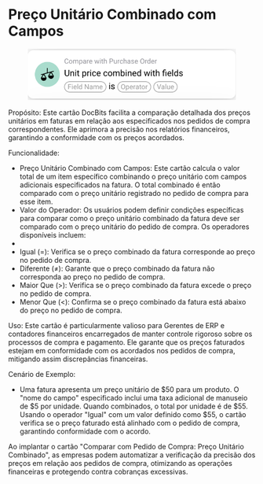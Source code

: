 # Preço Unitário Combinado com Campos

<figure><img src="../../../.gitbook/assets/Bildschirmfoto 2024-05-02 um 14.24.55.png" alt=""><figcaption></figcaption></figure>

Propósito: Este cartão DocBits facilita a comparação detalhada dos preços unitários em faturas em relação aos especificados nos pedidos de compra correspondentes. Ele aprimora a precisão nos relatórios financeiros, garantindo a conformidade com os preços acordados.

Funcionalidade:

* Preço Unitário Combinado com Campos: Este cartão calcula o valor total de um item específico combinando o preço unitário com campos adicionais especificados na fatura. O total combinado é então comparado com o preço unitário registrado no pedido de compra para esse item.
* Valor do Operador: Os usuários podem definir condições específicas para comparar como o preço unitário combinado da fatura deve ser comparado com o preço unitário do pedido de compra. Os operadores disponíveis incluem:
*
* Igual (=): Verifica se o preço combinado da fatura corresponde ao preço no pedido de compra.
* Diferente (≠): Garante que o preço combinado da fatura não corresponda ao preço no pedido de compra.
* Maior Que (>): Verifica se o preço combinado da fatura excede o preço no pedido de compra.
* Menor Que (<): Confirma se o preço combinado da fatura está abaixo do preço no pedido de compra.

Uso: Este cartão é particularmente valioso para Gerentes de ERP e contadores financeiros encarregados de manter controle rigoroso sobre os processos de compra e pagamento. Ele garante que os preços faturados estejam em conformidade com os acordados nos pedidos de compra, mitigando assim discrepâncias financeiras.

Cenário de Exemplo:

* Uma fatura apresenta um preço unitário de $50 para um produto. O "nome do campo" especificado inclui uma taxa adicional de manuseio de $5 por unidade. Quando combinados, o total por unidade é de $55. Usando o operador "Igual" com um valor definido como $55, o cartão verifica se o preço faturado está alinhado com o pedido de compra, garantindo conformidade com o acordo.

Ao implantar o cartão "Comparar com Pedido de Compra: Preço Unitário Combinado", as empresas podem automatizar a verificação da precisão dos preços em relação aos pedidos de compra, otimizando as operações financeiras e protegendo contra cobranças excessivas.
